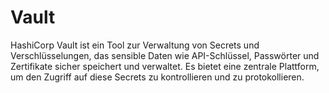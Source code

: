 # Vault

HashiCorp Vault ist ein Tool zur Verwaltung
von Secrets und Verschlüsselungen,
das sensible Daten wie API-Schlüssel,
Passwörter und Zertifikate sicher
speichert und verwaltet. Es bietet
eine zentrale Plattform, um den
Zugriff auf diese Secrets zu
kontrollieren und zu protokollieren.
